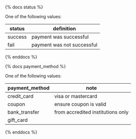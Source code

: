 {% docs status %}
	
One of the following values: 

| status         | definition                  |
|----------------|-----------------------------|
| success        | payment was successful      |
| fail           | payment was not successful  |

{% enddocs %}

{% docs payment_method %}
	
One of the following values: 

| payment_method | note                              |
|----------------|-----------------------------------|
| credit_card    | visa or mastercard                |
| coupon         | ensure coupon is valid            |
| bank_transfer  | from accredited institutions only |
| gift_card      |                                   |

{% enddocs %}
